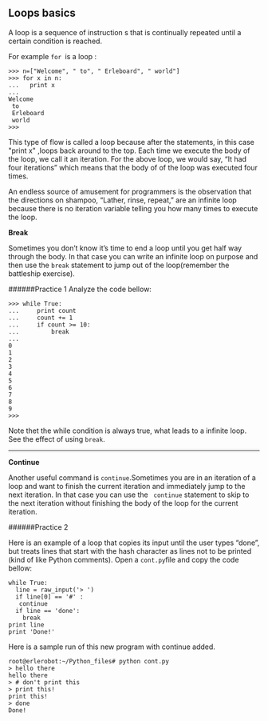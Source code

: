 ## Loops basics

A loop is a sequence of instruction s that is continually repeated until a certain condition is reached.

For example `for `is  a loop :

```
>>> n=["Welcome", " to", " Erleboard", " world"]
>>> for x in n:
...   print x
...
Welcome
 to
 Erleboard
 world
>>>
```

This type of flow is called a loop because after the statements, in this case "print x" ,loops back around to the top. Each time we execute the body of the loop, we call it an iteration. For the
above loop, we would say, “It had four iterations” which means that the body of of
the loop was executed four times.

An endless source of amusement for programmers is the observation that the directions
on shampoo, “Lather, rinse, repeat,” are an infinite loop because there is
no iteration variable telling you how many times to execute the loop.

**Break**

Sometimes you don’t know it’s time to end a loop until you get half way through
the body. In that case you can write an infinite loop on purpose and then use the
`break` statement to jump out of the loop(remember the battleship exercise).

######Practice 1
Analyze the code bellow:
```
>>> while True:
...     print count
...     count += 1
...     if count >= 10:
...         break
...
0
1
2
3
4
5
6
7
8
9
>>>
```
Note thet the while condition is always true, what leads to a infinite loop. See the effect of using `break`.

---

**Continue**

Another useful command is `continue`.Sometimes you are in an iteration of a loop and want to finish the current iteration and immediately jump to the next iteration. In that case you can use the ` continue`
statement to skip to the next iteration without finishing the body of the loop for
the current iteration.

######Practice 2

Here is an example of a loop that copies its input until the user types “done”, but
treats lines that start with the hash character as lines not to be printed (kind of like
Python comments).
Open a `cont.py`file and copy the code bellow:
```
while True:
  line = raw_input('> ')
  if line[0] == '#' :
   continue
  if line == 'done':
    break
print line
print 'Done!'
```
Here is a sample run of this new program with continue added.
```
root@erlerobot:~/Python_files# python cont.py
> hello there
hello there
> # don't print this
> print this!
print this!
> done
Done!
```
